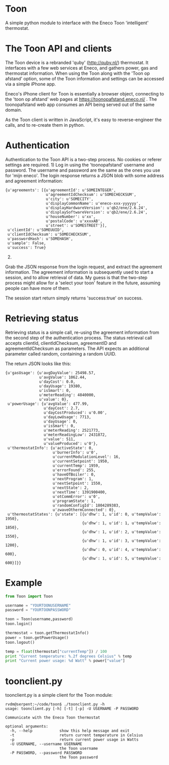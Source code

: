 Toon
====

A simple python module to interface with the Eneco Toon 'intelligent' thermostat.

The Toon API and clients
====

The Toon device is a rebranded 'quby' (http://quby.nl/) thermostat. It
interfaces with a few web services at Eneco, and gathers power, gas and
thermostat information.
When using the Toon along with the 'Toon op afstand' option, some of the
Toon information and settings can be accessed via a simple iPhone app.

Eneco's iPhone client for Toon is essentially a browser object, connecting
to the 'toon op afstand' web pages at https://toonopafstand.eneco.nl/ .
The toonopafstand web app consumes an API being served out of the same
domain.

As the Toon client is written in JavaScript, it's easy to reverse-engineer
the calls, and to re-create them in python.

Authentication
===
Authentication to the Toon API is a two-step process. No cookies or referer
settings are required.
1) 
Log in using the 'toonopafstand' username and password. The username and
password are the same as the ones you use for 'mijn eneco'.
The login response returns a JSON blob with some address and agreement
information:

```
{u'agreements': [{u'agreementId': u'SOMEINTEGER',
                  u'agreementIdChecksum': u'SOMECHECKSUM',
                  u'city': u'SOMECITY',
                  u'displayCommonName': u'eneco-xxx-yyyyyy',
                  u'displayHardwareVersion': u'qb2/ene/2.6.24',
                  u'displaySoftwareVersion': u'qb2/ene/2.6.24',
                  u'houseNumber': u'xx',
                  u'postalCode': u'xxxxAB',
                  u'street': u'SOMESTREET'}],
 u'clientId': u'SOMEUUID',
 u'clientIdChecksum': u'SOMECHECKSUM',
 u'passwordHash': u'SOMEHASH',
 u'sample': False,
 u'success': True}
```

2) 
Grab the JSON response from the login request, and extract the agreement
information. The agreement information is subsequently used to start a
session, and to allow retrieval of data. My guess is that the two-step
process might allow for a 'select your toon' feature in the future, assuming
people can have more of them.

The session start return simply returns 'success:true' on success.


Retrieving status
===

Retrieving status is a simple call, re-using the agreement information from
the second step of the authentication process. 
The status retrieval call accepts clientId, clientIdChecksum, agreementID
and agreementIdChecksum as parameters. The API expects an additional
parameter called random, containing a random UUID.

The return JSON looks like this:
```
{u'gasUsage': {u'avgDayValue': 25498.57,
               u'avgValue': 1062.44,
               u'dayCost': 0.0,
               u'dayUsage': 19380,
               u'isSmart': 0,
               u'meterReading': 4840000,
               u'value': 0},
 u'powerUsage': {u'avgValue': 477.99,
                 u'dayCost': 2.7,
                 u'dayCostProduced': u'0.00',
                 u'dayLowUsage': 7713,
                 u'dayUsage': 0,
                 u'isSmart': 0,
                 u'meterReading': 2521773,
                 u'meterReadingLow': 2431872,
                 u'value': 511,
                 u'valueProduced': u'0'},
 u'thermostatInfo': {u'activeState': 0,
                     u'burnerInfo': u'0',
                     u'currentModulationLevel': 16,
                     u'currentSetpoint': 1950,
                     u'currentTemp': 1959,
                     u'errorFound': 255,
                     u'haveOTBoiler': 0,
                     u'nextProgram': 1,
                     u'nextSetpoint': 1550,
                     u'nextState': 2,
                     u'nextTime': 1391900400,
                     u'otCommError': u'0',
                     u'programState': 1,
                     u'randomConfigId': 1804289383,
                     u'zwaveOthermConnected': 0},
 u'thermostatStates': {u'state': [{u'dhw': 1, u'id': 0, u'tempValue': 1950},
                                  {u'dhw': 1, u'id': 1, u'tempValue': 1850},
                                  {u'dhw': 1, u'id': 2, u'tempValue': 1550},
                                  {u'dhw': 1, u'id': 3, u'tempValue': 1200},
                                  {u'dhw': 0, u'id': 4, u'tempValue': 600},
                                  {u'dhw': 1, u'id': 5, u'tempValue': 600}]}}
```


Example
====

```python
from Toon import Toon

username = "YOURTOONUSERNAME"
password = "YOURTOONPASSWORD"

toon = Toon(username,password)
toon.login()

thermostat = toon.getThermostatInfo()
power = toon.getPowerUsage()
toon.logout()

temp = float(thermostat["currentTemp"]) / 100
print "Current temperature: %.2f degrees Celsius" % temp
print "Current power usage: %d Watt" % power["value"]
```

toonclient.py
====
toonclient.py is a simple client for the Toon module:
```
rvdm@serpent:~/code/toon$ ./toonclient.py -h
usage: toonclient.py [-h] [-t] [-p] -U USERNAME -P PASSWORD

Communicate with the Eneco Toon thermostat

optional arguments:
  -h, --help            show this help message and exit
  -t                    return current temperature in Celsius
  -p                    return current power usage in Watts
  -U USERNAME, --username USERNAME
                        the Toon username
  -P PASSWORD, --password PASSWORD
                        the Toon password
```

